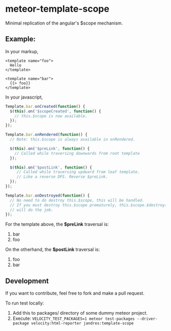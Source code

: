 # meteor-template-scope
Minimal replication of the angular's $scope mechanism.

## Example:
In your markup,
```handlebar
<template name="foo">
  Hello
</template>

<template name="bar">
  {{> foo}}
</template>
```

In your javascript,
```javascript
Template.bar.onCreated(function() {
  $(this).on('$scopeCreated', function() {
    // this.$scope is now available.
  });
});

Template.bar.onRendered(function() {
  // Note: this.$scope is always available in onRendered.

  $(this).on('$preLink', function() {
    // Called while traversing downwards from root template
  });

  $(this).on('$postLink', function() {
     // Called while traversing updward from leaf template.
     // Like a reverse DFS. Reverse $preLink.
  });
});

Template.bar.onDestroyed(function() {
  // No need to do destroy this.$scope, this will be handled.
  // If you must destroy this.$scope prematurely, this.$scope.$destroy()
  // will do the job.
});
```

For the template above, the **$preLink** traversal is:

1. bar
2. foo

On the otherhand, the **$postLink** traversal is:

1. foo
2. bar

## Development
If you want to contribute, feel free to fork and make a pull request.

To run test locally:

1. Add this to packages/ directory of some dummy meteor project.
2. Execute: `VELOCITY_TEST_PACKAGES=1 meteor test-packages --driver-package velocity:html-reporter jandres:template-scope`
